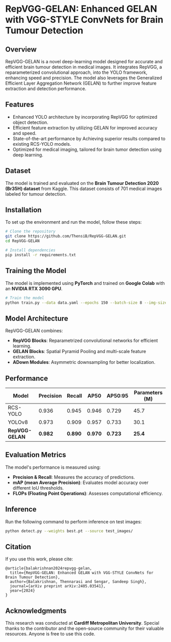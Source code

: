 # RepVGG-GELAN: Enhanced GELAN with VGG-STYLE ConvNets for Brain Tumour Detection

## Overview
RepVGG-GELAN is a novel deep-learning model designed for accurate and efficient brain tumour detection in medical images. It integrates RepVGG, a reparameterized convolutional approach, into the YOLO framework, enhancing speed and precision. The model also leverages the Generalized Efficient Layer Aggregation Network (GELAN) to further improve feature extraction and detection performance.

## Features
- Enhanced YOLO architecture by incorporating RepVGG for optimized object detection.
- Efficient feature extraction by utilizing GELAN for improved accuracy and speed.
- State-of-the-art performance by Achieving superior results compared to existing RCS-YOLO models.
- Optimized for medical imaging, tailored for brain tumor detection using deep learning.

## Dataset
The model is trained and evaluated on the **Brain Tumour Detection 2020 (Br35H) dataset** from Kaggle. This dataset consists of 701 medical images labeled for tumour detection.

## Installation
To set up the environment and run the model, follow these steps:
```bash
# Clone the repository
git clone https://github.com/ThensiB/RepVGG-GELAN.git
cd RepVGG-GELAN

# Install dependencies
pip install -r requirements.txt
```

## Training the Model
The model is implemented using **PyTorch** and trained on **Google Colab** with an **NVIDIA RTX 3090 GPU**.
```bash
# Train the model
python train.py --data data.yaml --epochs 150 --batch-size 8 --img-size 640
```

## Model Architecture
RepVGG-GELAN combines:
- **RepVGG Blocks**: Reparametrized convolutional networks for efficient learning.
- **GELAN Blocks**: Spatial Pyramid Pooling and multi-scale feature extraction.
- **ADown Modules**: Asymmetric downsampling for better localization.

## Performance
| Model | Precision | Recall | AP50 | AP50:95 | Parameters (M) |
|--------|------------|------------|------------|------------|-----------------|
| RCS-YOLO | 0.936 | 0.945 | 0.946 | 0.729 | 45.7 |
| YOLOv8 | 0.973 | 0.909 | 0.957 | 0.733 | 30.1 |
| **RepVGG-GELAN** | **0.982** | **0.890** | **0.970** | **0.723** | **25.4** |

## Evaluation Metrics
The model's performance is measured using:
- **Precision & Recall**: Measures the accuracy of predictions.
- **mAP (mean Average Precision)**: Evaluates model accuracy over different IoU thresholds.
- **FLOPs (Floating Point Operations)**: Assesses computational efficiency.

## Inference
Run the following command to perform inference on test images:
```bash
python detect.py --weights best.pt --source test_images/
```

## Citation
If you use this work, please cite:
```
@article{balakrishnan2024repvgg-gelan,
  title={RepVGG-GELAN: Enhanced GELAN with VGG-STYLE ConvNets for Brain Tumour Detection},
  author={Balakrishnan, Thennarasi and Sengar, Sandeep Singh},
  journal={arXiv preprint arXiv:2405.03541},
  year={2024}
}
```

## Acknowledgments
This research was conducted at **Cardiff Metropolitan University**. Special thanks to the contributor and the open-source community for their valuable resources. Anyone is free to use this code.

